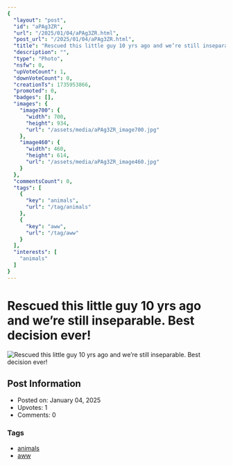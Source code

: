 ```yaml
---
{
  "layout": "post",
  "id": "aPAg3ZR",
  "url": "/2025/01/04/aPAg3ZR.html",
  "post_url": "/2025/01/04/aPAg3ZR.html",
  "title": "Rescued this little guy 10 yrs ago and we’re still inseparable. Best decision ever!",
  "description": "",
  "type": "Photo",
  "nsfw": 0,
  "upVoteCount": 1,
  "downVoteCount": 0,
  "creationTs": 1735953866,
  "promoted": 0,
  "badges": [],
  "images": {
    "image700": {
      "width": 700,
      "height": 934,
      "url": "/assets/media/aPAg3ZR_image700.jpg"
    },
    "image460": {
      "width": 460,
      "height": 614,
      "url": "/assets/media/aPAg3ZR_image460.jpg"
    }
  },
  "commentsCount": 0,
  "tags": [
    {
      "key": "animals",
      "url": "/tag/animals"
    },
    {
      "key": "aww",
      "url": "/tag/aww"
    }
  ],
  "interests": [
    "animals"
  ]
}
---
```


# Rescued this little guy 10 yrs ago and we’re still inseparable. Best decision ever!

![Rescued this little guy 10 yrs ago and we’re still inseparable. Best decision ever!](/assets/media/aPAg3ZR_image700.jpg)

## Post Information

- Posted on: January 04, 2025
- Upvotes: 1
- Comments: 0

### Tags

- [animals](/tag/animals)
- [aww](/tag/aww)
